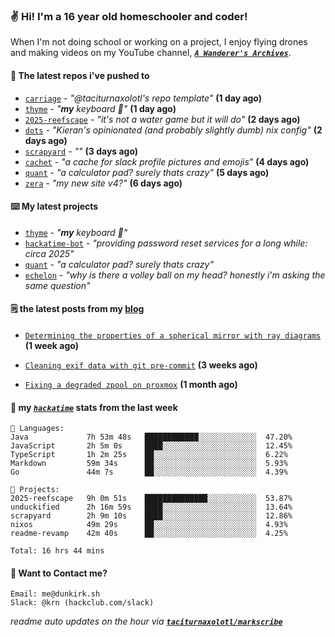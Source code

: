 ### ✌️ Hi! I'm a 16 year old homeschooler and coder!

When I'm not doing school or working on a project, I enjoy flying drones and making videos on my YouTube channel, [**_`A Wanderer's Archives`_**](https://youtube.com/@wanderer.archives).

#### 👷 The latest repos i've pushed to

- [`carriage`](https://github.com/taciturnaxolotl/carriage) - _"@taciturnaxolotl's repo template"_ **(1 day ago)**
- [`thyme`](https://github.com/taciturnaxolotl/thyme) - _"**my** keyboard 🫶"_ **(1 day ago)**
- [`2025-reefscape`](https://github.com/df1317/2025-reefscape) - _"it's not a water game but it will do"_ **(2 days ago)**
- [`dots`](https://github.com/taciturnaxolotl/dots) - _"Kieran's opinionated (and probably slightly dumb) nix config"_ **(2 days ago)**
- [`scrapyard`](https://github.com/hackclub/scrapyard) - _""_ **(3 days ago)**
- [`cachet`](https://github.com/taciturnaxolotl/cachet) - _"a cache for slack profile pictures and emojis"_ **(4 days ago)**
- [`quant`](https://github.com/taciturnaxolotl/quant) - _"a calculator pad? surely thats crazy"_ **(5 days ago)**
- [`zera`](https://github.com/taciturnaxolotl/zera) - _"my new site v4?"_ **(6 days ago)**

#### ⌨️ My latest projects

- [`thyme`](https://github.com/taciturnaxolotl/thyme) - _"**my** keyboard 🫶"_
- [`hackatime-bot`](https://github.com/taciturnaxolotl/hackatime-bot) - _"providing password reset services for a long while: circa 2025"_
- [`quant`](https://github.com/taciturnaxolotl/quant) - _"a calculator pad? surely thats crazy"_
- [`echelon`](https://github.com/taciturnaxolotl/echelon) - _"why is there a volley ball on my head? honestly i'm asking the same question"_

#### 🗒️ the latest posts from my [blog](https://dunkirk.sh)

- [`Determining the properties of a spherical mirror with ray diagrams`](https://dunkirk.sh/blog/spherical-ray-diagrams/) **(1 week ago)**

- [`Cleaning exif data with git pre-commit`](https://dunkirk.sh/blog/remove-exif-git-hook/) **(3 weeks ago)**

- [`Fixing a degraded zpool on proxmox`](https://dunkirk.sh/blog/degraded-zpool-proxmox/) **(1 month ago)**



#### 📡 my [_`hackatime`_](https://waka.hackclub.com) stats from the last week

```text
💾 Languages:
Java             7h 53m 48s   ████████████░░░░░░░░░░░░░  47.20%
JavaScript       2h 5m 0s     ████░░░░░░░░░░░░░░░░░░░░░  12.45%
TypeScript       1h 2m 25s    ██░░░░░░░░░░░░░░░░░░░░░░░  6.22%
Markdown         59m 34s      ██░░░░░░░░░░░░░░░░░░░░░░░  5.93%
Go               44m 7s       ██░░░░░░░░░░░░░░░░░░░░░░░  4.39%

💼 Projects:
2025-reefscape   9h 0m 51s    ██████████████░░░░░░░░░░░  53.87%
unduckified      2h 16m 59s   ████░░░░░░░░░░░░░░░░░░░░░  13.64%
scrapyard        2h 9m 10s    ████░░░░░░░░░░░░░░░░░░░░░  12.86%
nixos            49m 29s      ██░░░░░░░░░░░░░░░░░░░░░░░  4.93%
readme-revamp    42m 40s      ██░░░░░░░░░░░░░░░░░░░░░░░  4.25%

Total: 16 hrs 44 mins
```

#### 📮 Want to Contact me?

```text
Email: me@dunkirk.sh
Slack: @krn (hackclub.com/slack)
```

_readme auto updates on the hour via [**`taciturnaxolotl/markscribe`**](https://github.com/taciturnaxolotl/markscribe)_
